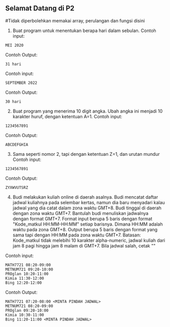 ## Selamat Datang di P2
#Tidak diperbolehkan memakai array, perulangan dan fungsi disini


1. Buat program untuk menentukan berapa hari dalam sebulan.
Contoh input:
```
MEI 2020
```
Contoh Output: 
```
31 hari
```
Contoh input:
```
SEPTEMBER 2022
```
Contoh Output: 
```
30 hari
```

2. Buat program yang menerima 10 digit angka. Ubah angka ini menjadi 10 karakter huruf, dengan ketentuan A=1.
Contoh input:
```
1234567891
```
Contoh Output: 
```
ABCDEFGHIA
```
3. Sama seperti nomor 2, tapi dengan ketentuan Z=1, dan urutan mundur
Contoh input:
```
1234567891
```
Contoh Output: 
```
ZYXWVUTSRZ
```

4. Budi melakukan kuliah online di daerah asalnya. Budi mencatat daftar jadwal kuliahnya pada selembar kertas, namun dia baru menyadari kalau jadwal yang dia catat dalam zona waktu GMT+8. Budi tinggal di daerah dengan zona waktu GMT+7. Bantulah budi menuliskan jadwalnya dengan format GMT+7. Format input berupa 5 baris dengan format "Kode_matkul HH:MM-HH:MM" setiap barisnya. Dimana HH:MM adalah waktu pada zona GMT+8. Output berupa 5 baris dengan format yang sama tapi dengan HH:MM pada zona waktu GMT+7. Batasan: Kode_matkul tidak melebihi 10 karakter alpha-numeric, jadwal kuliah dari jam 8 pagi hingga jam 8 malam di GMT+7. Bila jadwal salah, cetak "<MINTA PINDAH JADWAL>"

Contoh input:
```
MATH7721 08:20-09:00
METNUM721 09:20-10:00
PROglan 10:20-11:00
Kimia 11:30-12:00
Bing 12:20-12:00
```
Contoh Output: 
```
MATH7721 07:20-08:00 <MINTA PINDAH JADWAL>
METNUM721 08:20-09:00
PROglan 09:20-10:00
Kimia 10:30-11:00
Bing 11:20-11:00 <MINTA PINDAH JADWAL>
```
